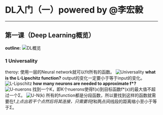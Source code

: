 <script type="text/javascript" src="http://cdn.mathjax.org/mathjax/latest/MathJax.js?config=default"></script>
# DL入门（一）powered by @李宏毅

-----------------------------------

## 第一课（Deep Learning概览）
<strong>outline:</strong>
![DL概览](https://img-blog.csdnimg.cn/20190402153643893.png)
### 1 Universality 
theroy: 使用一层的Neural network就可以fit所有的函数。
![Universality ](https://img-blog.csdnimg.cn/20190402165628233.png)
<strong>what is the L-Lipschitz function?</strong>
output的变化一定要小于等于input的变化。
![L-Lipschitz](https://img-blog.csdnimg.cn/20190402170021324.png)
<strong>how many neurons are needed to approximate f*?</strong>
![U-nuerons](https://img-blog.csdnimg.cn/20190402171849468.png)
找到一个K，即K个nuerons使得f(x)到目标函数f*(x)的最大值不超过一个Σ。
![U-N(k)](https://img-blog.csdnimg.cn/20190402173714985.png?x-oss-process=image/watermark,type_ZmFuZ3poZW5naGVpdGk,shadow_10,text_aHR0cHM6Ly9ibG9nLmNzZG4ubmV0L0FuZHlWaWt5,size_16,color_FFFFFF,t_70)
所有的function都是分段函数，所以要找到这样的函数就需要在f*上点出若干个点然后将其连接，只需要将f*和两点间线段的距离缩小至小于等于Σ。
